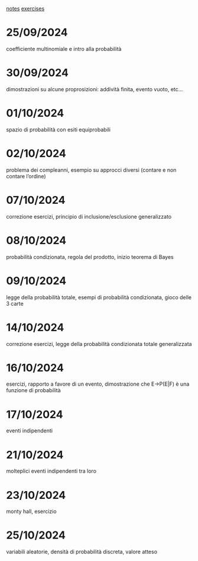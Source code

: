 [notes](https://notability.com/n/0ZqsK_BeCDXuIQmxkCOTk7)
[exercises](https://notability.com/n/QL1VhUe_397quBUZl2XLI)

# 25/09/2024
coefficiente multinomiale e intro alla probabilità
# 30/09/2024
dimostrazioni su alcune proprosizioni: addività finita, evento vuoto, etc…
# 01/10/2024
spazio di probabilità con esiti equiprobabili
# 02/10/2024
problema dei compleanni, esempio su approcci diversi (contare e non contare l’ordine)
# 07/10/2024
correzione esercizi, principio di inclusione/esclusione generalizzato
# 08/10/2024
probabilità condizionata, regola del prodotto, inizio teorema di Bayes
# 09/10/2024
legge della probabilità totale, esempi di probabilità condizionata, gioco delle 3 carte
# 14/10/2024
correzione esercizi, legge della probabilità condizionata totale generalizzata
# 16/10/2024
esercizi, rapporto a favore di un evento, dimostrazione che E->P(E|F) è una funzione di probabilità
# 17/10/2024
eventi indipendenti
# 21/10/2024
molteplici eventi indipendenti tra loro
# 23/10/2024
monty hall, esercizio
# 25/10/2024
variabili aleatorie, densità di probabilità discreta, valore atteso
